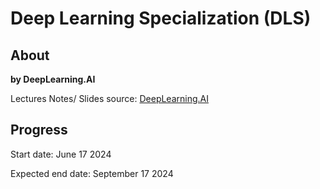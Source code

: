 # Deep Learning Specialization (DLS) 

## About

**by DeepLearning.AI**

Lectures Notes/ Slides source: [DeepLearning.AI](https://www.deeplearning.ai/)

## Progress

Start date: June 17 2024

Expected end date: September 17 2024
